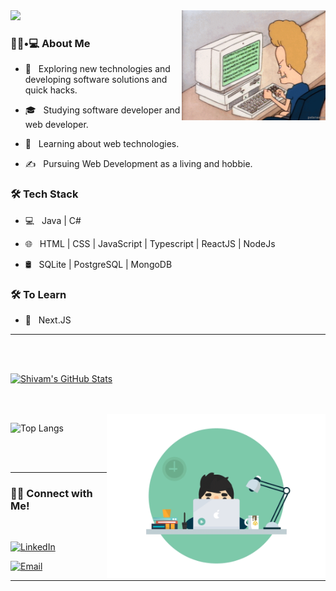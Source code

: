<img src="https://user-images.githubusercontent.com/62063233/200436781-30eef997-65c5-47f1-82e5-cbe0376ce7d5.png"/>

<img align='right' src="https://github.com/LucasMacchi/LucasMacchi/blob/main/3odR.gif?raw=true)" width="230"/>

<h3> 👨🏻•💻 About Me </h3>



- 🤔 &nbsp; Exploring new technologies and developing software solutions and quick hacks.

- 🎓 &nbsp; Studying software developer and web developer.

- 🌱 &nbsp; Learning about web technologies.

- ✍️ &nbsp; Pursuing Web Development as a living and hobbie.



<h3>🛠 Tech Stack</h3>



- 💻 &nbsp; Java | C# 

- 🌐 &nbsp; HTML | CSS | JavaScript | Typescript | ReactJS | NodeJs

- 🛢 &nbsp; SQLite | PostgreSQL | MongoDB
<!--

- 🔧 &nbsp; Git | Markdown | Selenium | Tidyverse

- 🖥 &nbsp; Illustrator| Photoshop | InDesign

-->



<h3>🛠 To Learn</h3>

- 🔧 &nbsp; Next.JS

<hr>



<br/><br/>

[![Shivam's GitHub Stats](https://github-readme-stats.vercel.app/api?username=LucasMacchi&show_icons=true)](https://github.com/LucasMacchi)

<br/>

<br/>

<img src="https://github.com/nirala69/nirala69/blob/master/70804f7e25b11f29db904f2fa7b4cd9d.gif" width="350" align='right'>

![Top Langs](https://github-readme-stats.vercel.app/api/top-langs/?username=LucasMacchi&show_icons=true)

<br><br>



<hr>



<h3> 🤝🏻 Connect with Me! </h3>

<br>



<p align="center">

<a href="https://www.linkedin.com/in/lucas-macchi-a02956233//"><img alt="LinkedIn" src="https://img.shields.io/badge/LinkedIn-Lucas%20Macchi-blue?style=flat-square&logo=linkedin"></a>

<a href="mailto:lucasmacchi25@gmail.com"><img alt="Email" src="https://img.shields.io/badge/Email-lucasmacchi25@gmail.com-blue?style=flat-square&logo=gmail"></a>

</p>




<hr>
